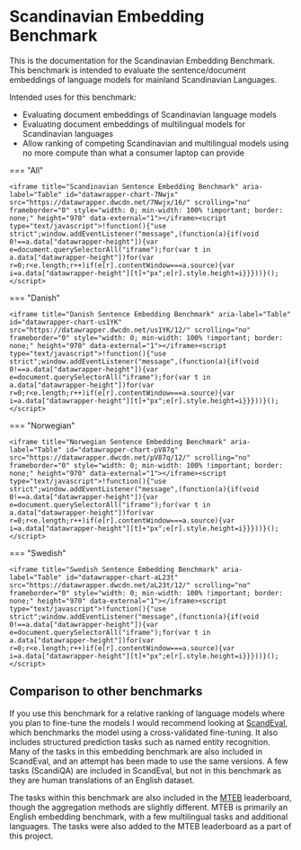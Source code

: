 
# Scandinavian Embedding Benchmark

This is the documentation for the Scandinavian Embedding Benchmark. This benchmark is intended to evaluate the sentence/document embeddings of language models for mainland Scandinavian Languages.

Intended uses for this benchmark:

- Evaluating document embeddings of Scandinavian language models
- Evaluating document embeddings of multilingual models for Scandinavian languages
- Allow ranking of competing Scandinavian and multilingual models using no more compute than what a consumer laptop can provide 


=== "All"

    <iframe title="Scandinavian Sentence Embedding Benchmark" aria-label="Table" id="datawrapper-chart-7Nwjx" src="https://datawrapper.dwcdn.net/7Nwjx/16/" scrolling="no" frameborder="0" style="width: 0; min-width: 100% !important; border: none;" height="970" data-external="1"></iframe><script type="text/javascript">!function(){"use strict";window.addEventListener("message",(function(a){if(void 0!==a.data["datawrapper-height"]){var e=document.querySelectorAll("iframe");for(var t in a.data["datawrapper-height"])for(var r=0;r<e.length;r++)if(e[r].contentWindow===a.source){var i=a.data["datawrapper-height"][t]+"px";e[r].style.height=i}}}))}();
    </script>   


=== "Danish"

    <iframe title="Danish Sentence Embedding Benchmark" aria-label="Table" id="datawrapper-chart-us1YK" src="https://datawrapper.dwcdn.net/us1YK/12/" scrolling="no" frameborder="0" style="width: 0; min-width: 100% !important; border: none;" height="970" data-external="1"></iframe><script type="text/javascript">!function(){"use strict";window.addEventListener("message",(function(a){if(void 0!==a.data["datawrapper-height"]){var e=document.querySelectorAll("iframe");for(var t in a.data["datawrapper-height"])for(var r=0;r<e.length;r++)if(e[r].contentWindow===a.source){var i=a.data["datawrapper-height"][t]+"px";e[r].style.height=i}}}))}();
    </script>

=== "Norwegian"

    <iframe title="Norwegian Sentence Embedding Benchmark" aria-label="Table" id="datawrapper-chart-pV87q" src="https://datawrapper.dwcdn.net/pV87q/12/" scrolling="no" frameborder="0" style="width: 0; min-width: 100% !important; border: none;" height="970" data-external="1"></iframe><script type="text/javascript">!function(){"use strict";window.addEventListener("message",(function(a){if(void 0!==a.data["datawrapper-height"]){var e=document.querySelectorAll("iframe");for(var t in a.data["datawrapper-height"])for(var r=0;r<e.length;r++)if(e[r].contentWindow===a.source){var i=a.data["datawrapper-height"][t]+"px";e[r].style.height=i}}}))}();
    </script>

=== "Swedish"

    <iframe title="Swedish Sentence Embedding Benchmark" aria-label="Table" id="datawrapper-chart-aL23t" src="https://datawrapper.dwcdn.net/aL23t/12/" scrolling="no" frameborder="0" style="width: 0; min-width: 100% !important; border: none;" height="970" data-external="1"></iframe><script type="text/javascript">!function(){"use strict";window.addEventListener("message",(function(a){if(void 0!==a.data["datawrapper-height"]){var e=document.querySelectorAll("iframe");for(var t in a.data["datawrapper-height"])for(var r=0;r<e.length;r++)if(e[r].contentWindow===a.source){var i=a.data["datawrapper-height"][t]+"px";e[r].style.height=i}}}))}();
    </script>




## Comparison to other benchmarks

If you use this benchmark for a relative ranking of language models where you plan to fine-tune the models I would recommend looking at [ScandEval](https://scandeval.github.io), which benchmarks the model using a cross-validated fine-tuning. It also includes structured prediction tasks such as named entity recognition. Many of the tasks in this embedding benchmark are also included in ScandEval, and an attempt has been made to use the same versions. A few tasks (ScandiQA) are included in ScandEval, but not in this benchmark as they are human translations of an English dataset.

The tasks within this benchmark are also included in the [MTEB](https://huggingface.co/spaces/mteb/leaderboard) leaderboard, though the aggregation methods are slightly different. MTEB is primarily an English embedding benchmark, with a few multilingual tasks and additional languages. The tasks were also added to the MTEB leaderboard as a part of this project.



